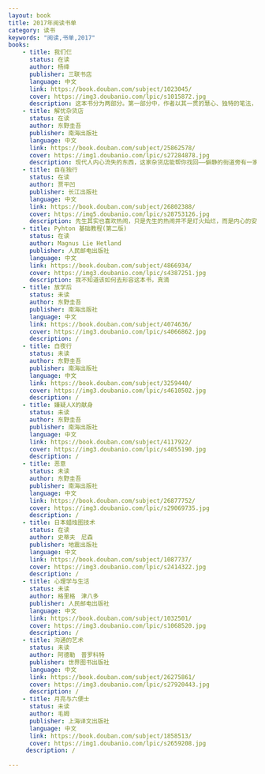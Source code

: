 ```yaml
---
layout: book
title: 2017年阅读书单
category: 读书
keywords: "阅读,书单,2017"
books: 
    - title: 我们仨
      status: 在读
      author: 杨绛
      publisher: 三联书店
      language: 中文
      link: https://book.douban.com/subject/1023045/          
      cover: https://img3.doubanio.com/lpic/s1015872.jpg
      description: 这本书分为两部分。第一部分中，作者以其一贯的慧心、独特的笔法，用梦境的形式讲述了最后几年中一家三口相依为命的情感体验。第二部分，以平实感人的文字记录了自1935年伉俪二人赴英国留学并在牛津喜得爱女，直至1998年丈夫逝世，63年间这个家庭鲜为人知的坎坷历程。
    - title: 解忧杂货店
      status: 在读
      author: 东野圭吾 
      publisher: 南海出版社
      language: 中文
      link: https://book.douban.com/subject/25862578/          
      cover: https://img1.doubanio.com/lpic/s27284878.jpg
      description: 现代人内心流失的东西，这家杂货店能帮你找回——僻静的街道旁有一家杂货店，只要写下烦恼投进卷帘门的投信口，第二天就会在店后的牛奶箱里得到回答。因男友身患绝症，年轻女孩静子在爱情与梦想间徘徊；克郎为了音乐梦想离家漂泊，却在现实中寸步难行；少年浩介面临家庭巨变，挣扎在亲情与未来的迷茫中……他们将困惑写成信投进杂货店，随即奇妙的事情竟不断发生。生命中的一次偶然交会，将如何演绎出截然不同的人生？如今回顾写作过程，我发现自己始终在思考一个问题：站在人生的岔路口，人究竟应该怎么做？我希望读者能在掩卷时喃喃自语：我从未读过这样的小说。——东野圭吾
    - title: 自在独行
      status: 在读
      author: 贾平凹
      publisher: 长江出版社
      language: 中文
      link: https://book.douban.com/subject/26802388/
      cover: https://img5.doubanio.com/lpic/s28753126.jpg
      description: 先生其实也喜欢热闹，只是先生的热闹并不是灯火灿烂，而是内心的安宁与独行的自在。这本书写情感、聊爱好、谈社会、说人生。有俗世的智慧，也有生活的趣味。对于匆匆的路人，平凹先生这部文集只是用来附庸风雅的玩物。但这本书却要写给生命的行者。愿他们能懂得孤独的真义，在生活里多一些从容潇洒
    - title: Pyhton 基础教程(第二版)
      status: 在读
      author: Magnus Lie Hetland
      publisher: 人民邮电出版社
      language: 中文
      link: https://book.douban.com/subject/4866934/
      cover: https://img3.doubanio.com/lpic/s4387251.jpg
      description: 我不知道该如何去形容这本书，真滴
    - title: 放学后
      status: 未读
      author: 东野圭吾 
      publisher: 南海出版社
      language: 中文
      link: https://book.douban.com/subject/4074636/          
      cover: https://img3.doubanio.com/lpic/s4066862.jpg
      description: /
    - title: 白夜行
      status: 未读
      author: 东野圭吾 
      publisher: 南海出版社
      language: 中文
      link: https://book.douban.com/subject/3259440/          
      cover: https://img3.doubanio.com/lpic/s4610502.jpg
      description: /
    - title: 嫌疑人X的献身
      status: 未读
      author: 东野圭吾 
      publisher: 南海出版社
      language: 中文
      link: https://book.douban.com/subject/4117922/          
      cover: https://img3.doubanio.com/lpic/s4055190.jpg
      description: / 
    - title: 恶意
      status: 未读
      author: 东野圭吾 
      publisher: 南海出版社
      language: 中文
      link: https://book.douban.com/subject/26877752/          
      cover: https://img3.doubanio.com/lpic/s29069735.jpg
      description: /
    - title: 日本蜡烛图技术
      status: 在读
      author: 史蒂夫　尼森
      publisher: 地震出版社
      language: 中文
      link: https://book.douban.com/subject/1087737/          
      cover: https://img3.doubanio.com/lpic/s2414322.jpg
      description: /
    - title: 心理学与生活
      status: 未读
      author: 格里格　津八多
      publisher: 人民邮电出版社
      language: 中文
      link: https://book.douban.com/subject/1032501/           
      cover: https://img3.doubanio.com/lpic/s1068520.jpg
      description: /
    - title: 沟通的艺术
      status: 未读
      author: 阿德勒　普罗科特
      publisher: 世界图书出版社
      language: 中文
      link: https://book.douban.com/subject/26275861/           
      cover: https://img3.doubanio.com/lpic/s27920443.jpg
      description: /
    - title: 月亮与六便士
      status: 未读
      author: 毛姆
      publisher: 上海译文出版社
      language: 中文
      link: https://book.douban.com/subject/1858513/          
      cover: https://img1.doubanio.com/lpic/s2659208.jpg      
　　　description: /
   
---
```

